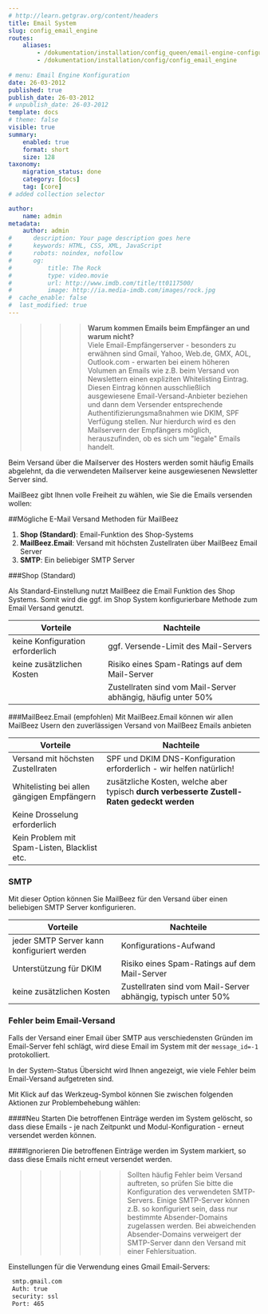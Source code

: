 ```yaml
---
# http://learn.getgrav.org/content/headers
title: Email System
slug: config_email_engine
routes:
    aliases:
        - /dokumentation/installation/config_queen/email-engine-configuration
        - /dokumentation/installation/config/config_email_engine
        
# menu: Email Engine Konfiguration
date: 26-03-2012
published: true
publish_date: 26-03-2012
# unpublish_date: 26-03-2012
template: docs
# theme: false
visible: true
summary:
    enabled: true
    format: short
    size: 128
taxonomy:
    migration_status: done
    category: [docs]
    tag: [core]
# added collection selector

author:
    name: admin
metadata:
    author: admin
#      description: Your page description goes here
#      keywords: HTML, CSS, XML, JavaScript
#      robots: noindex, nofollow
#      og:
#          title: The Rock
#          type: video.movie
#          url: http://www.imdb.com/title/tt0117500/
#          image: http://ia.media-imdb.com/images/rock.jpg
#  cache_enable: false
#  last_modified: true
---
```


>>>> **Warum kommen Emails beim Empfänger an und warum nicht?**  
>>>>Viele Email-Empfängerserver - besonders zu erwähnen sind Gmail, Yahoo, Web.de, GMX, AOL, Outlook.com - erwarten bei einem höheren Volumen an Emails wie z.B. beim Versand von Newslettern einen expliziten Whitelisting Eintrag.   
>>>>Diesen Eintrag können ausschließlich ausgewiesene Email-Versand-Anbieter beziehen und dann dem Versender entsprechende Authentifizierungsmaßnahmen wie DKIM, SPF Verfügung stellen. Nur hierdurch wird es den Mailservern der Empfängers möglich, herauszufinden, ob es sich um "legale" Emails handelt.

Beim Versand über die Mailserver des Hosters werden somit häufig Emails abgelehnt, da die verwendeten Mailserver keine ausgewiesenen Newsletter Server sind.


MailBeez gibt Ihnen volle Freiheit zu wählen, wie Sie die Emails versenden wollen:

##Mögliche E-Mail Versand Methoden für MailBeez

1. **Shop (Standard)**: Email-Funktion des Shop-Systems
1. **MailBeez.Email**: Versand mit höchsten Zustellraten über MailBeez Email Server
1. **SMTP**: Ein beliebiger SMTP Server




###Shop (Standard)

Als Standard-Einstellung nutzt MailBeez die Email Funktion des Shop Systems. Somit wird die ggf. im Shop System konfigurierbare Methode zum Email Versand genutzt.
 
| Vorteile                               | Nachteile 
|----------------------------------------|----------------------------------------------
| keine Konfiguration erforderlich       | ggf. Versende-Limit des Mail-Servers     
| keine zusätzlichen Kosten              | Risiko eines Spam-Ratings auf dem Mail-Server         
|                                        | Zustellraten sind vom Mail-Server abhängig, häufig unter 50%         



###MailBeez.Email (empfohlen)
Mit MailBeez.Email können wir allen MailBeez Usern den zuverlässigen Versand von MailBeez Emails anbieten

 
| Vorteile                                     | Nachteile 
|----------------------------------------------|----------------------------------------------
| Versand mit höchsten Zustellraten            | SPF und DKIM DNS-Konfiguration erforderlich - wir helfen natürlich!
| Whitelisting bei allen gängigen Empfängern   | zusätzliche Kosten, welche aber typisch **durch verbesserte Zustell-Raten gedeckt werden**     
| Keine Drosselung erforderlich                |  |
| Kein Problem mit Spam-Listen, Blacklist etc. |  |

    

### SMTP

Mit dieser Option können Sie MailBeez für den Versand über einen beliebigen SMTP Server konfigurieren.

| Vorteile                                    | Nachteile 
|---------------------------------------------|----------------------------------------------
| jeder SMTP Server kann konfiguriert werden  | Konfigurations-Aufwand
| Unterstützung für DKIM                      | Risiko eines Spam-Ratings auf dem Mail-Server    
| keine zusätzlichen Kosten                   | Zustellraten sind vom Mail-Server abhängig, typisch unter 50%  |



### Fehler beim Email-Versand <a id="error"></a>

Falls der Versand einer Email über SMTP aus verschiedensten Gründen im Email-Server fehl schlägt, wird diese Email im System mit der `message_id=-1` protokolliert. 

In der System-Status Übersicht wird Ihnen angezeigt, wie viele Fehler beim Email-Versand aufgetreten sind. 

Mit Klick auf das Werkzeug-Symbol können Sie zwischen folgenden Aktionen zur Problembehebung wählen: 

####Neu Starten
Die betroffenen Einträge werden im System gelöscht, so dass diese Emails - je nach Zeitpunkt und Modul-Konfiguration - erneut versendet werden können.

####Ignorieren
Die betroffenen Einträge werden im System markiert, so dass diese Emails nicht erneut versendet werden.


>>>>>>Sollten häufig Fehler beim Versand auftreten, so prüfen Sie bitte die Konfiguration des verwendeten SMTP-Servers. Einige SMTP-Server können z.B. so konfiguriert sein, dass nur bestimmte Absender-Domains zugelassen werden. Bei abweichenden Absender-Domains verweigert der SMTP-Server dann den Versand mit einer Fehlersituation. 
 
 

Einstellungen für die Verwendung eines Gmail Email-Servers:
```bash
 smtp.gmail.com  
 Auth: true  
 security: ssl  
 Port: 465
```
